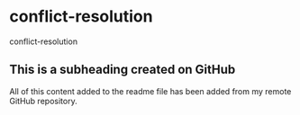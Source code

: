 # conflict-resolution
conflict-resolution
## This is a subheading created on GitHub

All of this content added to the readme file has been added from my remote GitHub repository.
